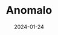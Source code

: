 ---  
layout: startup_page  
title: "Anomalo"  
id: "anomalo.com"  
permalink: "/anomaloanomalo.com01242024/"  
website: "https://www.anomalo.com/"  
funding_round: "Series B"  
funding_amount: "$33M"  
investors: "SignalFire, Databricks Ventures, Norwest Venture Partners, Two Sigma Ventures, Foundation Capital"  
about: "Anomalo uses machine learning to solve data quality problems in large datasets. Its platform monitors data and ensures it's accurate and ready for use in applications like dashboarding, decision-making, and generative AI. The company focuses on providing a cost-effective solution by allowing customers to selectively monitor critical datasets."  
markets: "Data Quality, Machine Learning, AI"  
hq: "Palo Alto, California, United States"  
founded_year: "2018"  
linkedin: "https://www.linkedin.com/company/anomalo"  
twitter: "https://twitter.com/anomalo_hq"  
instagram: ""  
facebook: "https://www.facebook.com/anomalo.hq"  
crunchbase: "https://www.crunchbase.com/organization/anomalo"  
pitchbook: "https://pitchbook.com/profiles/company/455207-41"  

date_display: "24-Jan-2024"  
date: "2024-01-24"

# SEO Optimization  
meta_title: "Anomalo - Series B Funding ($33M)"  
meta_description: "Anomalo, Anomalo uses machine learning to solve data quality problems in large datasets. Its platform monitors data and ensures it's accurate and ready for use..."  
meta_keywords: "Anomalo, Data Quality, Machine Learning, AI, Series B funding"  
canonical_url: "https://startup.projectstartups.com/anomaloanomalo.com01242024/"  
---